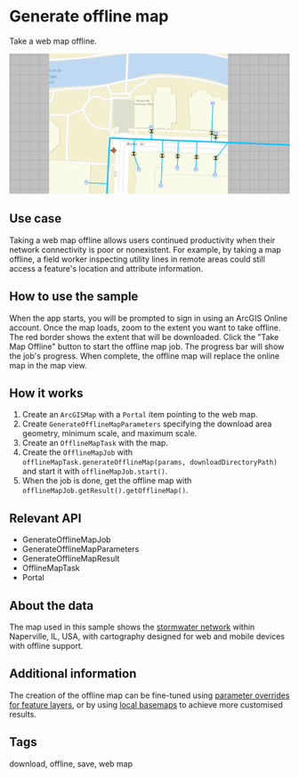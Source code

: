 # Generate offline map

Take a web map offline.

![Image of generate offline map](GenerateOfflineMap.png)

## Use case

Taking a web map offline allows users continued productivity when their network connectivity is poor or nonexistent. For example, by taking a map offline, a field worker inspecting utility lines in remote areas could still access a feature's location and attribute information.

## How to use the sample

When the app starts, you will be prompted to sign in using an ArcGIS Online account. Once the map loads, zoom to the extent you want to take offline. The red border shows the extent that will be downloaded. Click the "Take Map Offline" button to start the offline map job. The progress bar will show the job's progress. When complete, the offline map will replace the online map in the map view.

## How it works

1. Create an `ArcGISMap` with a `Portal` item pointing to the web map.
2. Create `GenerateOfflineMapParameters` specifying the download area geometry, minimum scale, and maximum scale.
3. Create an `OfflineMapTask` with the map.
4. Create the `OfflineMapJob` with `offlineMapTask.generateOfflineMap(params, downloadDirectoryPath)` and start it with `offlineMapJob.start()`.
5. When the job is done, get the offline map with `offlineMapJob.getResult().getOfflineMap()`.

## Relevant API

* GenerateOfflineMapJob
* GenerateOfflineMapParameters
* GenerateOfflineMapResult
* OfflineMapTask
* Portal

## About the data

The map used in this sample shows the [stormwater network](https://arcgisruntime.maps.arcgis.com/home/item.html?id=acc027394bc84c2fb04d1ed317aac674) within Naperville, IL, USA, with cartography designed for web and mobile devices with offline support.

## Additional information

The creation of the offline map can be fine-tuned using [parameter overrides for feature layers](https://github.com/Esri/arcgis-runtime-samples-java/tree/master/src/main/java/com/esri/samples/map/generate_offline_map_overrides), or by using [local basemaps](https://github.com/Esri/arcgis-runtime-samples-java/tree/master/src/main/java/com/esri/samples/map/generate_offline_map_with_local_basemap)
 to achieve more customised results.

## Tags

download, offline, save, web map
